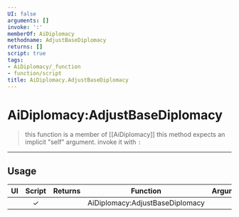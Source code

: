 ```yaml
---
UI: false
arguments: []
invoke: ':'
memberOf: AiDiplomacy
methodname: AdjustBaseDiplomacy
returns: []
script: true
tags:
- AiDiplomacy/_function
- function/script
title: AiDiplomacy.AdjustBaseDiplomacy
---
```

# AiDiplomacy:AdjustBaseDiplomacy
> this function is a member of [[AiDiplomacy]]
> this method expects an implicit "self" argument. invoke it with `:`
-----
## Usage
|  UI | Script | Returns | Function | Arguments |
|:---:|:------:|-------:|:--------:|:---------|
| |✓||AiDiplomacy:AdjustBaseDiplomacy||
